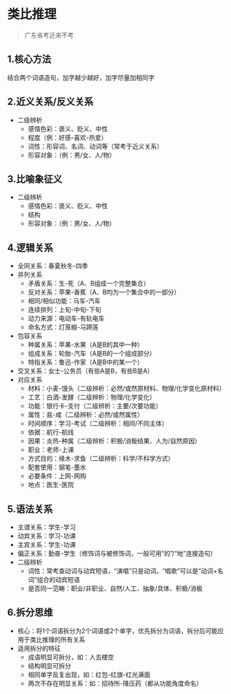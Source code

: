 # 类比推理
> 广东省考近来不考

## 1.核心方法
结合两个词语造句，加字越少越好，加字尽量加相同字

## 2.近义关系/反义关系
- 二级辨析
  - 感情色彩：褒义、贬义、中性
  - 程度（例：好感-喜欢-热爱）
  - 词性：形容词、名词、动词等（常考于近义关系）
  - 形容对象：（例：男/女、人/物）

## 3.比喻象征义
- 二级辨析
  - 感情色彩：褒义、贬义、中性
  - 结构
  - 形容对象：（例：男/女、人/物）

## 4.逻辑关系
- 全同关系：春夏秋冬-四季
- 并列关系
  - 矛盾关系：生-死（A、B组成一个完整集合）
  - 反对关系：苹果-香蕉（A、B均为一个集合中的一部分）
  - 相同/相似功能：马车-汽车
  - 连续排列：上旬-中旬-下旬
  - 动力来源：电动车-有轨电车
  - 命名方式：灯笼椒-马蹄莲
- 包容关系
  - 种属关系：苹果-水果（A是B的其中一种）
  - 组成关系：轮胎-汽车（A是B的一个组成部分）
  - 特指关系：鲁迅-作家（A是B中的某一个）
- 交叉关系：女士-公务员（有些A是B，有些B是A）
- 对应关系
  - 材料：小麦-馒头（二级辨析：必然/或然原材料、物理/化学变化原材料）
  - 工艺：白酒-发酵（二级辨析：物理/化学变化）
  - 功能：银行卡-支付（二级辨析：主要/次要功能）
  - 属性：盐-咸（二级辨析：必然/或然属性）
  - 时间顺序：学习-考试（二级辨析：相同/不同主体）
  - 依据：航行-航线
  - 因果：炎热-种属（二级辨析：积极/消极结果、人为/自然原因）
  - 职业：老师-上课
  - 方式目的：缘木-求鱼（二级辨析：科学/不科学方式）
  - 配套使用：钢笔-墨水
  - 必要条件：上网-网购
  - 地点：医生-医院

## 5.语法关系
- 主谓关系：学生-学习
- 动宾关系：学习-功课
- 主宾关系：学生-功课
- 偏正关系：勤奋-学生（修饰词与被修饰词，一般可用“的”/“地”连接造句）
- 二级辨析
  - 词性：常考查动词与动宾短语，“演唱”只是动词，“唱歌”可以是“动词+名词”组合的动宾短语
  - 是否同一范畴：职业/非职业、自然/人工、抽象/具体、积极/消极


## 6.拆分思维
- 核心：将1个词语拆分为2个词语或2个单字，优先拆分为词语，拆分后可能应用于类比推理的所有关系
- 适用拆分的特征
  - 成语明显可拆分，如：人去楼空
  - 结构明显可拆分
  - 相同单字反复出现，如：红包-红旗-红光满面
  - 两次不存在明显关系：如：招待所-降压药（都从功能角度命名）